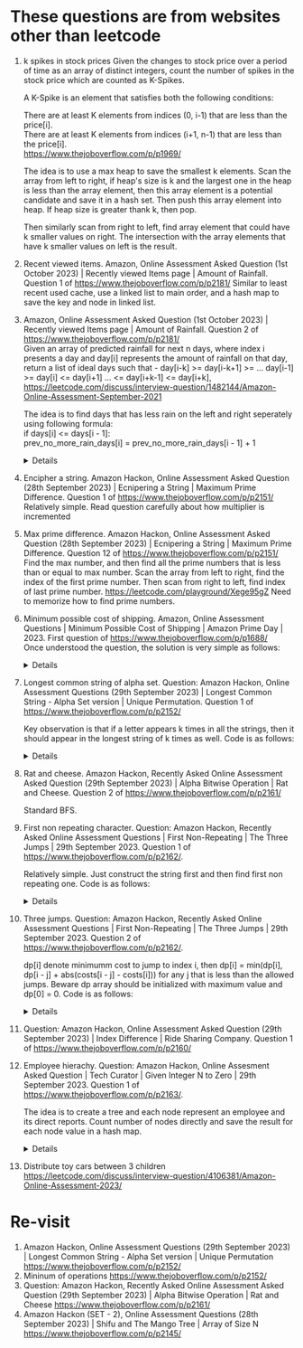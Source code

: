 # These questions are from websites other than leetcode
1. k spikes in stock prices
   Given the changes to stock price over a period of time as an array of distinct integers, count the number of spikes in the stock price which are counted as K-Spikes.  

   A K-Spike is an element that satisfies both the following conditions:  

   There are at least K elements from indices (0, i-1) that are less than the price[i].  
   There are at least K elements from indices (i+1, n-1) that are less than the price[i].  
   https://www.thejoboverflow.com/p/p1969/

   The idea is to use a max heap to save the smallest k elements. Scan the array from left to right, if heap's size is k and the largest one in the heap is less than the array element, then this array element is a potential candidate and save it in a hash set. Then push this array element into heap. If heap size is greater thank k, then pop. 

   Then similarly scan from right to left, find array element that could have k smaller values on right. The intersection with the array elements that have k smaller values on left is the result.

1. Recent viewed items. Amazon, Online Assessment Asked Question (1st October 2023) | Recently viewed Items page | Amount of Rainfall. Question 1 of https://www.thejoboverflow.com/p/p2181/
   Similar to least recent used cache, use a linked list to main order, and a hash map to save the key and node in linked list.

1. Amazon, Online Assessment Asked Question (1st October 2023) | Recently viewed Items page | Amount of Rainfall. Question 2 of https://www.thejoboverflow.com/p/p2181/  
  Given an array of predicted rainfall for next n days, where index i presents a day and day[i] represents the amount of rainfall on that day, return a list of ideal days such that -
day[i-k] >= day[i-k+1] >= ... day[i-1] >= day[i] <= day[i+1] ... <= day[i+k-1] <= day[i+k], https://leetcode.com/discuss/interview-question/1482144/Amazon-Online-Assessment-September-2021

   The idea is to find days that has less rain on the left and right seperately using following formula:  
     if days[i] <= days[i - 1]:  
         prev_no_more_rain_days[i] = prev_no_more_rain_days[i - 1] + 1  
   <details>

      ```python
      def predict_days(days, k):
          prev_no_more_rain_days = [0] * len(days)
          next_no_more_rain_days = [0] * len(days)
          for i in range(1, len(days)):
              if days[i] <= days[i - 1]:
                  prev_no_more_rain_days[i] = prev_no_more_rain_days[i - 1] + 1
          
          for j in range(len(days) - 2, -1, -1):
              if days[j] <= days[j + 1]:
                  next_no_more_rain_days[j] = next_no_more_rain_days[j + 1] + 1
                  
          result = []
          for i in range(len(prev_no_more_rain_days)):
              no_more_rain_days = min(prev_no_more_rain_days[i], next_no_more_rain_days[i])
              if no_more_rain_days >= k:
                  result.append(i + 1)
             
          return result
      ```
   </details>
1. Encipher a string. Amazon Hackon, Online Assessment Asked Question (28th September 2023) | Ecnipering a String | Maximum Prime Difference. Question 1 of https://www.thejoboverflow.com/p/p2151/
   Relatively simple. Read question carefully about how multiplier is incremented

1. Max prime difference. Amazon Hackon, Online Assessment Asked Question (28th September 2023) | Ecnipering a String | Maximum Prime Difference. Question 12 of https://www.thejoboverflow.com/p/p2151/
   Find the max number, and then find all the prime numbers that is less than or equal to max number. Scan the array from left to right, find the index of the first prime number. Then scan from right to left, find index of last prime number. https://leetcode.com/playground/Xege95gZ
   Need to memorize how to find prime numbers.
   
1. Minimum possible cost of shipping. Amazon, Online Assessment Questions | Minimum Possible Cost of Shipping | Amazon Prime Day | 2023. First question of https://www.thejoboverflow.com/p/p1688/  
   Once understood the question, the solution is very simple as follows:
   <details>
      
      ```python
      def get_min_cost_shipping(parcels, truck_capacity):
          loaded_parcels = set(parcels)
          i = 1
          while len(loaded_parcels) < truck_capacity:
              if i not in loaded_parcels:
                  loaded_parcels.add(i)
       
              i += 1
                  
          return sum(loaded_parcels)
   
      print(get_min_cost_shipping([2, 3, 6, 10, 11],9))
      ```
   </details>

1. Longest common string of alpha set. Question: Amazon Hackon, Online Assessment Questions (29th September 2023) | Longest Common String - Alpha Set version | Unique Permutation. Question 1 of https://www.thejoboverflow.com/p/p2152/
   
   Key observation is that if a letter appears k times in all the strings, then it should appear in the longest string of k times as well. Code is as follows:  
   <details>
      
      ```python
      def get_max_common_str_len(strs):
          counters = [Counter(s) for s in strs]
          result = 0
          for i in range(26):
              letter = chr(ord("a") + i)
              freq = float("inf")
              for counter in counters:
                  if counter[letter] < freq:
                      freq = counter[letter]
              result += freq
      
          return result
      
      print(get_max_common_str_len(["aba", "cbaa"]))
      ```
   </details>

1. Rat and cheese. Amazon Hackon, Recently Asked Online Assessment Asked Question (29th September 2023) | Alpha Bitwise Operation | Rat and Cheese. Question 2 of https://www.thejoboverflow.com/p/p2161/

   Standard BFS.
1. First non repeating character. Question: Amazon Hackon, Recently Asked Online Assessment Questions | First Non-Repeating | The Three Jumps | 29th September 2023. Question 1 of https://www.thejoboverflow.com/p/p2162/.

   Relatively simple. Just construct the string first and then find first non repeating one. Code is as follows: 
   <details>
      
      ```python
      def get_first_non_repeat(s):
          rearranged = []
          for i in range(0, len(s), 2):
              rearranged.append(s[i])
          
          for i in range(1, len(s), 2):
              rearranged.append(s[i])
          
          counter = Counter(rearranged)
          for ch in rearranged:
              if counter[ch] == 1:
                  return ch
       
      print(get_first_non_repeat("abcdefab"))
      ```
   </details>
   
1. Three jumps. Question: Amazon Hackon, Recently Asked Online Assessment Questions | First Non-Repeating | The Three Jumps | 29th September 2023. Question 2 of https://www.thejoboverflow.com/p/p2162/.

   dp[i] denote minimumm cost to jump to index i, then dp[i] = min(dp[i], dp[i - j] + abs(costs[i - j] - costs[i])) for any j that is less than the allowed jumps. Beware dp array should be initialized with maximum value and dp[0] = 0. Code is as follows:
   
   <details>
      
      ```python
      def get_min_cost(costs, k):
          if len(costs) <= 1:
              return 0
          
          dp = [float('inf')] * len(costs)
          dp[0] = 0
      
          for i in range(1, len(costs)):
              for j in range(1, k + 1):
                  if i >= j:
                      dp[i] = min(dp[i], dp[i - j] + abs(costs[i - j] - costs[i]))
      
          return dp[len(costs) - 1]
      
      print(get_min_cost([30, 10, 60, 10, 60], 3))
      ```
   </details>

1. Question: Amazon Hackon, Online Assessment Asked Question (29th September 2023) | Index Difference | Ride Sharing Company. Question 1 of https://www.thejoboverflow.com/p/p2160/

1. Employee hierachy. Question: Amazon Hackon, Online Assesment Asked Question | Tech Curator | Given Integer N to Zero | 29th September 2023. Question 1 of https://www.thejoboverflow.com/p/p2163/.

   The idea is to create a tree and each node represent an employee and its direct reports. Count number of nodes directly and save the result for each node value in a hash map.
   <details>

      ```python
      class TreeNode:
          def __init__(self, val):
              self.val = val
              self.reports = set()
          
      def count_reports(node, id_reports_count_map):
          if not node:
              return 0
      
          count = 1
          for report in node.reports:
              count += count_reports(report, id_reports_count_map)
      
          id_reports_count_map[node.val] = count - 1
          
          return count
      
      def create_hierachy(relations):
          root = TreeNode(1)
          employee_id_nodes_map = { root.val : root}
          for i in range(len(relations)):
              employee_id = relations[i]
              report = i + 2
              if employee_id not in employee_id_nodes_map:
                  employee_id_nodes_map[employee_id] = TreeNode(employee_id)
                  
              if report not in employee_id_nodes_map:
                  employee_id_nodes_map[report] = TreeNode(report)
                  
              employee_id_nodes_map[employee_id].reports.add(employee_id_nodes_map[report])
          
          id_reports_count_map = {}
          count_reports(root, id_reports_count_map)
      
          return [id_reports_count_map[id] for id in range(1, len(id_reports_count_map) + 1)]
      
      print(create_hierachy([1, 1, 3, 3]))      
      ```
   </details>
1. Distribute toy cars between 3 children
   https://leetcode.com/discuss/interview-question/4106381/Amazon-Online-Assessment-2023/

# Re-visit
1. Amazon Hackon, Online Assessment Questions (29th September 2023) | Longest Common String - Alpha Set version | Unique Permutation https://www.thejoboverflow.com/p/p2152/
2. Mininum of operations https://www.thejoboverflow.com/p/p2152/
3. Question: Amazon Hackon, Recently Asked Online Assessment Asked Question (29th September 2023) | Alpha Bitwise Operation | Rat and Cheese https://www.thejoboverflow.com/p/p2161/
4.  Amazon Hackon (SET - 2), Online Assessment Questions (28th September 2023) | Shifu and The Mango Tree | Array of Size N https://www.thejoboverflow.com/p/p2145/

